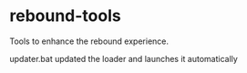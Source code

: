 # rebound-tools
Tools to enhance the rebound experience.

updater.bat updated the loader and launches it automatically
